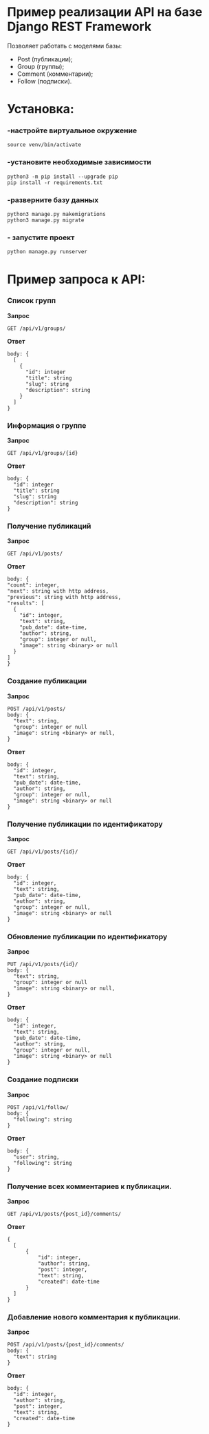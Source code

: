 # Пример реализации API на базе Django REST Framework

Позволяет работать с моделями базы:
- Post (публикации);
- Group (группы);
- Comment (комментарии);
- Follow (подписки).  

# Установка:
### -настройте виртуальное окружение

    source venv/bin/activate

### -установите необходимые зависимости

    python3 -m pip install --upgrade pip
    pip install -r requirements.txt

### -разверните базу данных

    python3 manage.py makemigrations
    python3 manage.py migrate

### - запустите проект

    python manage.py runserver



# Пример запроса к API:

### Список групп
  **Запрос**
  ```
  GET /api/v1/groups/
  ```
  **Ответ**
  ```
  body: {
    [
      {
        "id": integer
        "title": string  
        "slug": string
        "description": string     
      }
    ]
  }  
  ```

### Информация о группе
  **Запрос**
  ```
  GET /api/v1/groups/{id}
  ```
  **Ответ**
  ```
  body: {
    "id": integer
    "title": string  
    "slug": string
    "description": string    
  }
  ```

### Получение публикаций
  **Запрос**
  ```
  GET /api/v1/posts/
  ```
  **Ответ**
  ```
  body: {
  "count": integer,
  "next": string with http address,
  "previous": string with http address,
  "results": [
    {
      "id": integer,
      "text": string,
      "pub_date": date-time,
      "author": string,
      "group": integer or null,
      "image": string <binary> or null
    }
  ]
  }
  ```

### Создание публикации
  **Запрос**
  ```
  POST /api/v1/posts/
  body: {
    "text": string,
    "group": integer or null
    "image": string <binary> or null,
  }
  ```
  **Ответ**
  ```
  body: {
    "id": integer,
    "text": string,
    "pub_date": date-time,
    "author": string,
    "group": integer or null,
    "image": string <binary> or null
  }
  ```

### Получение публикации по идентификатору
  **Запрос**
  ```
  GET /api/v1/posts/{id}/
  ```
  **Ответ**
  ```
  body: {
    "id": integer,
    "text": string,
    "pub_date": date-time,
    "author": string,
    "group": integer or null,
    "image": string <binary> or null
  }
  ```

### Обновление публикации по идентификатору
  **Запрос**
  ```
  PUT /api/v1/posts/{id}/
  body: {
    "text": string,
    "group": integer or null
    "image": string <binary> or null,
  }
  ```
  **Ответ**
  ```
  body: {
    "id": integer,
    "text": string,
    "pub_date": date-time,
    "author": string,
    "group": integer or null,
    "image": string <binary> or null
  }
  ```
### Создание подписки
  **Запрос**
  ```
  POST /api/v1/follow/
  body: {
    "following": string
  }
  ```
  **Ответ**
  ```
  body: {
    "user": string,
    "following": string
  }
  ```
### Получение всех комментариев к публикации.
  **Запрос**
  ```
  GET /api/v1/posts/{post_id}/comments/
  ```
  **Ответ**
  ```
  {
    [
        {
            "id": integer,
            "author": string,
            "post": integer,
            "text": string,
            "created": date-time
        }
    ]
  }
  ```
### Добавление нового комментария к публикации. 
**Запрос**
  ```
  POST /api/v1/posts/{post_id}/comments/
  body: {
    "text": string
  }
  ```
  **Ответ**
  ```
  body: {
    "id": integer,
    "author": string,
    "post": integer,
    "text": string,
    "created": date-time
  }
  ```